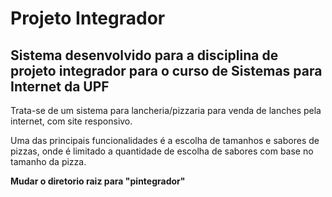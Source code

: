 # Projeto Integrador  

## Sistema desenvolvido para a disciplina de projeto integrador para o curso de Sistemas para Internet da UPF


Trata-se de um sistema para lancheria/pizzaria para venda de lanches pela internet, com site responsivo.

Uma das principais funcionalidades é a escolha de tamanhos e sabores de pizzas, onde é limitado a quantidade de escolha de sabores com base no tamanho da pizza.


**Mudar o diretorio raiz para "pintegrador"**